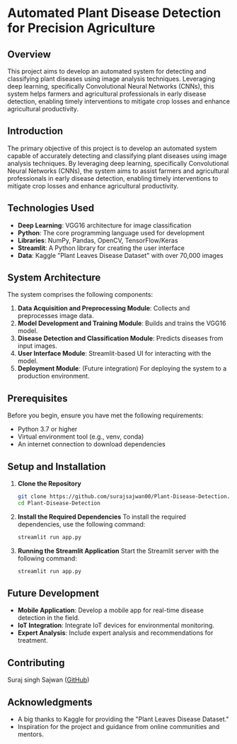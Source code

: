 # Automated Plant Disease Detection for Precision Agriculture

## Overview

This project aims to develop an automated system for detecting and classifying plant diseases using image analysis techniques. Leveraging deep learning, specifically Convolutional Neural Networks (CNNs), this system helps farmers and agricultural professionals in early disease detection, enabling timely interventions to mitigate crop losses and enhance agricultural productivity.

## Introduction

The primary objective of this project is to develop an automated system capable of accurately detecting and classifying plant diseases using image analysis techniques. By leveraging deep learning, specifically Convolutional Neural Networks (CNNs), the system aims to assist farmers and agricultural professionals in early disease detection, enabling timely interventions to mitigate crop losses and enhance agricultural productivity.

## Technologies Used

- **Deep Learning**: VGG16 architecture for image classification
- **Python**: The core programming language used for development
- **Libraries**: NumPy, Pandas, OpenCV, TensorFlow/Keras
- **Streamlit**: A Python library for creating the user interface
- **Data**: Kaggle "Plant Leaves Disease Dataset" with over 70,000 images

## System Architecture

The system comprises the following components:

1. **Data Acquisition and Preprocessing Module**: Collects and preprocesses image data.
2. **Model Development and Training Module**: Builds and trains the VGG16 model.
3. **Disease Detection and Classification Module**: Predicts diseases from input images.
4. **User Interface Module**: Streamlit-based UI for interacting with the model.
5. **Deployment Module**: (Future integration) For deploying the system to a production environment.

## Prerequisites

Before you begin, ensure you have met the following requirements:

- Python 3.7 or higher
- Virtual environment tool (e.g., venv, conda)
- An internet connection to download dependencies

## Setup and Installation

1. **Clone the Repository**

   ```bash
   git clone https://github.com/surajsajwan00/Plant-Disease-Detection.git
   cd Plant-Disease-Detection

2. **Install the Required Dependencies**
   To install the required dependencies, use the following command:
   ```bash
   streamlit run app.py

4. **Running the Streamlit Application**
   Start the Streamlit server with the following command:
      ```bash
   streamlit run app.py

## Future Development
- **Mobile Application**: Develop a mobile app for real-time disease detection in the field.
- **IoT Integration**: Integrate IoT devices for environmental monitoring.
- **Expert Analysis**: Include expert analysis and recommendations for treatment.

## Contributing
Suraj singh Sajwan ([GitHub](https://github.com/surajsajwan00))

## Acknowledgments
- A big thanks to Kaggle for providing the "Plant Leaves Disease Dataset."
- Inspiration for the project and guidance from online communities and mentors.

